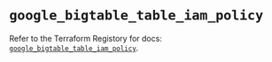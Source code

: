 # `google_bigtable_table_iam_policy`

Refer to the Terraform Registory for docs: [`google_bigtable_table_iam_policy`](https://registry.terraform.io/providers/hashicorp/google-beta/4.83.0/docs/resources/google_bigtable_table_iam_policy).

